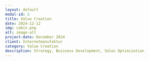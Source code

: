 ```yaml
---
layout: default
modal-id: 2
title: Value Creation
date: 2024-12-12
img: cabin.png
alt: image-alt
project-date: December 2024
client: Internetmanufaktur
category: Value Creation
description: Strategy, Business Development, Sales Optimization 
---
```

